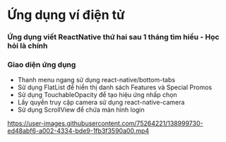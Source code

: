 # Ứng dụng ví điện tử
### Ứng dụng viết ReactNative thứ hai sau 1 tháng tìm hiểu - Học hỏi là chính

### Giao diện ứng dụng
* Thanh menu ngang sử dụng react-native/bottom-tabs
* Sử dụng FlatList để hiển thị danh sách Features và Special Promos
* Sử dụng TouchableOpacity để tạo hiệu ứng nhấp chọn
* Lấy quyền truy cập camera sử dụng react-native-camera
* Sử dụng ScrollView để chứa màn hình login

https://user-images.githubusercontent.com/75264221/138999730-ed48abf6-a002-4334-bde9-1fb3f3590a00.mp4

